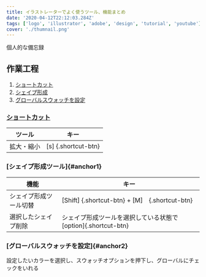 ```yaml
---
title: イラストレーターでよく使うツール、機能まとめ
date: '2020-04-12T22:12:03.284Z'
tags: ['logo', 'illustrator', 'adobe', 'design', 'tutorial', 'youtube']
cover: './thumnail.png'
---
```


個人的な備忘録

## 作業工程

1. [ショートカット](#anchor0)
1. [シェイプ形成](#anchor1)
1. [グローバルスウォッチを設定](#anchor1)

<!-- 1. [長方形グリッド](#anchor2)
1. [ブレンドツール](#anchor3) -->

### [ショートカット](#anchor0)

| ツール                   | キー                                                            |
| ---------------------- | --------------------------------------------------------------- |
| 拡大・縮小 | [s] {.shortcut-btn}                  |



### [シェイプ形成ツール]{#anchor1}

| 機能                   | キー                                                            |
| ---------------------- | --------------------------------------------------------------- |
| シェイプ形成ツール切替 | [Shift] {.shortcut-btn} + [M]　{.shortcut-btn}                  |
| 選択したシェイプ削除   | シェイプ形成ツールを選択している状態で　[option]{.shortcut-btn} |

### [グローバルスウォッチを設定]{#anchor2}

設定したいカラーを選択し、スウォッチオプションを押下し、グローバルにチェックをいれる

<!-- #### 3. [ブレンドツール]{#anchor3 -->
